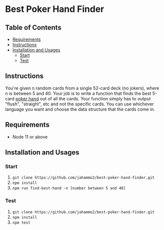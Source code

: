 # Best Poker Hand Finder

## Table of Contents

* [Requirements](#requirements)
* [Instructions](#instructions)
* [Installation and Usages](#installation-and-usage)
  * [Start](#start)
  * [Test](#test)

## Instructions

You're given n random cards from a single 52-card deck (no jokers), where n is between 5 and 40. Your job is to write a function that finds the best 5-card [poker hand](https://www.cardplayer.com/rules-of-poker/hand-rankings) out of all the cards. Your function simply has to output "flush", "straight", etc and not the specific cards. You can use whichever language you want and choose the data structure that the cards come in.

## Requirements

* Node 11 or above

## Installation and Usages

### Start

1. `git clone https://github.com/jahammo2/best-poker-hand-finder.git`
1. `npm install`
1. `npm run find-best-hand -n [number between 5 and 40]`

### Test

1. `git clone https://github.com/jahammo2/best-poker-hand-finder.git`
1. `npm install`
1. `npm test`
